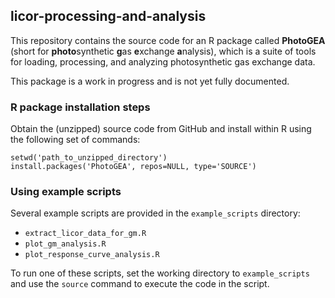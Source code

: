 ## licor-processing-and-analysis

This repository contains the source code for an R package called **PhotoGEA**
(short for **photo**synthetic **g**as **e**xchange **a**nalysis), which is a
suite of tools for loading, processing, and analyzing photosynthetic gas
exchange data.

This package is a work in progress and is not yet fully documented.

### R package installation steps
Obtain the (unzipped) source code from GitHub and install within R using the
following set of commands:

```
setwd('path_to_unzipped_directory')
install.packages('PhotoGEA', repos=NULL, type='SOURCE')
```

### Using example scripts
Several example scripts are provided in the `example_scripts` directory:
- `extract_licor_data_for_gm.R`
- `plot_gm_analysis.R`
- `plot_response_curve_analysis.R`

To run one of these scripts, set the working directory to `example_scripts` and
use the `source` command to execute the code in the script.
